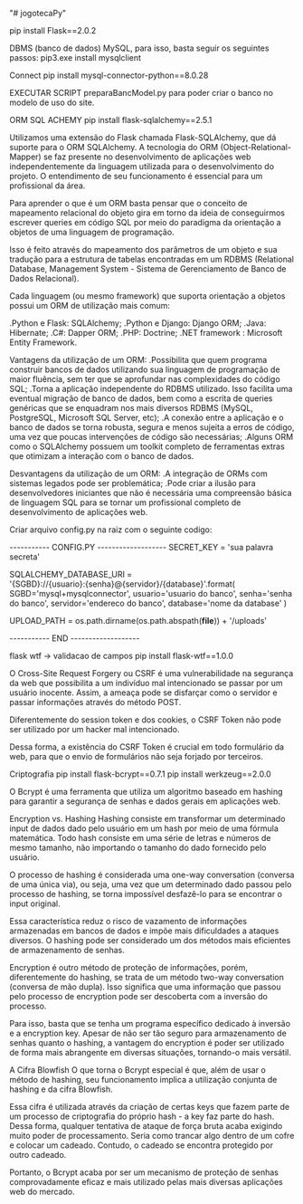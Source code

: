 "# jogotecaPy"

pip install Flask==2.0.2

DBMS (banco de dados) MySQL, para isso, basta seguir os seguintes passos:
pip3.exe install mysqlclient

Connect
pip install mysql-connector-python==8.0.28

EXECUTAR SCRIPT preparaBancModel.py para poder criar o banco no modelo de uso do site.

ORM SQL ACHEMY
pip install flask-sqlalchemy==2.5.1

Utilizamos uma extensão do Flask chamada Flask-SQLAlchemy, que dá suporte para o ORM SQLAlchemy. A tecnologia do ORM (Object-Relational-Mapper) se faz presente no desenvolvimento de aplicações web independentemente da linguagem utilizada para o desenvolvimento do projeto. O entendimento de seu funcionamento é essencial para um profissional da área.

Para aprender o que é um ORM basta pensar que o conceito de mapeamento relacional do objeto gira em torno da ideia de conseguirmos escrever queries em código SQL por meio do paradigma da orientação a objetos de uma linguagem de programação.

Isso é feito através do mapeamento dos parâmetros de um objeto e sua tradução para a estrutura de tabelas encontradas em um RDBMS (Relational Database, Management System - Sistema de Gerenciamento de Banco de Dados Relacional).

Cada linguagem (ou mesmo framework) que suporta orientação a objetos possui um ORM de utilização mais comum:

.Python e Flask: SQLAlchemy;
.Python e Django: Django ORM;
.Java: Hibernate;
.C#: Dapper ORM;
.PHP: Doctrine;
.NET framework : Microsoft Entity Framework.

Vantagens da utilização de um ORM:
.Possibilita que quem programa construir bancos de dados utilizando sua linguagem de programação de maior fluência, sem ter que se aprofundar nas complexidades do código SQL;
.Torna a aplicação independente do RDBMS utilizado. Isso facilita uma eventual migração de banco de dados, bem como a escrita de queries genéricas que se enquadram nos mais diversos RDBMS (MySQL, PostgreSQL, Microsoft SQL Server, etc);
.A conexão entre a aplicação e o banco de dados se torna robusta, segura e menos sujeita a erros de código, uma vez que poucas intervenções de código são necessárias;
.Alguns ORM como o SQLAlchemy possuem um toolkit completo de ferramentas extras que otimizam a interação com o banco de dados.

Desvantagens da utilização de um ORM:
.A integração de ORMs com sistemas legados pode ser problemática;
.Pode criar a ilusão para desenvolvedores iniciantes que não é necessária uma compreensão básica de linguagem SQL para se tornar um profissional completo de desenvolvimento de aplicações web.

Criar arquivo config.py na raiz com o seguinte codigo:

----------- CONFIG.PY -------------------
SECRET_KEY = 'sua palavra secreta'

SQLALCHEMY_DATABASE_URI = \
 '{SGBD}://{usuario}:{senha}@{servidor}/{database}'.format(
SGBD='mysql+mysqlconnector',
usuario='usuario do banco',
senha='senha do banco',
servidor='endereco do banco',
database='nome da database'
)

UPLOAD_PATH = os.path.dirname(os.path.abspath(**file**)) + '/uploads'

----------- END -------------------

flask wtf -> validacao de campos
pip install flask-wtf==1.0.0

O Cross-Site Request Forgery ou CSRF é uma vulnerabilidade na segurança da web que possibilita a um indivíduo mal intencionado se passar por um usuário inocente. Assim, a ameaça pode se disfarçar como o servidor e passar informações através do método POST.

Diferentemente do session token e dos cookies, o CSRF Token não pode ser utilizado por um hacker mal intencionado.

Dessa forma, a existência do CSRF Token é crucial em todo formulário da web, para que o envio de formulários não seja forjado por terceiros.

Criptografia
pip install flask-bcrypt==0.7.1
pip install werkzeug==2.0.0

O Bcrypt é uma ferramenta que utiliza um algoritmo baseado em hashing para garantir a segurança de senhas e dados gerais em aplicações web.

Encryption vs. Hashing
Hashing consiste em transformar um determinado input de dados dado pelo usuário em um hash por meio de uma fórmula matemática. Todo hash consiste em uma série de letras e números de mesmo tamanho, não importando o tamanho do dado fornecido pelo usuário.

O processo de hashing é considerada uma one-way conversation (conversa de uma única via), ou seja, uma vez que um determinado dado passou pelo processo de hashing, se torna impossível desfazê-lo para se encontrar o input original.

Essa característica reduz o risco de vazamento de informações armazenadas em bancos de dados e impõe mais dificuldades a ataques diversos. O hashing pode ser considerado um dos métodos mais eficientes de armazenamento de senhas.

Encryption é outro método de proteção de informações, porém, diferentemente do hashing, se trata de um método two-way conversation (conversa de mão dupla). Isso significa que uma informação que passou pelo processo de encryption pode ser descoberta com a inversão do processo.

Para isso, basta que se tenha um programa específico dedicado à inversão e a encryption key. Apesar de não ser tão seguro para armazenamento de senhas quanto o hashing, a vantagem do encryption é poder ser utilizado de forma mais abrangente em diversas situações, tornando-o mais versátil.

A Cifra Blowfish
O que torna o Bcrypt especial é que, além de usar o método de hashing, seu funcionamento implica a utilização conjunta de hashing e da cifra Blowfish.

Essa cifra é utilizada através da criação de certas keys que fazem parte de um processo de criptografia do próprio hash - a key faz parte do hash. Dessa forma, qualquer tentativa de ataque de força bruta acaba exigindo muito poder de processamento. Seria como trancar algo dentro de um cofre e colocar um cadeado. Contudo, o cadeado se encontra protegido por outro cadeado.

Portanto, o Bcrypt acaba por ser um mecanismo de proteção de senhas comprovadamente eficaz e mais utilizado pelas mais diversas aplicações web do mercado.
